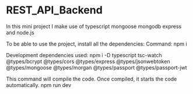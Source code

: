 # REST_API_Backend
In this mini project I make use of typescript mongoose mongodb express and node.js

To be able to use the project, install all the dependencies:
Command: npm i

Development dependencies used:
npm i -D typescript tsc-watch @types/bcrypt @types/cors @types/express @types/jsonwebtoken @types/mongoose @types/morgan @types/passport @types/passport-jwt

This command will compile the code. Once compiled, it starts the code automatically.
npm run dev

